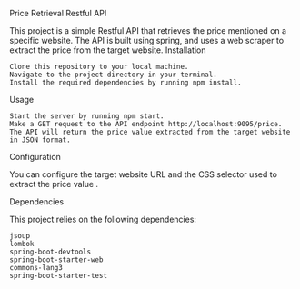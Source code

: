 Price Retrieval Restful API

This project is a simple Restful API that retrieves the price mentioned on a specific website. The API is built using spring, and uses a web scraper to extract the price from the target website.
Installation

    Clone this repository to your local machine.
    Navigate to the project directory in your terminal.
    Install the required dependencies by running npm install.

Usage

    Start the server by running npm start.
    Make a GET request to the API endpoint http://localhost:9095/price.
    The API will return the price value extracted from the target website in JSON format.

Configuration

You can configure the target website URL and the CSS selector used to extract the price value .

Dependencies

This project relies on the following dependencies:

    jsoup
    lombok
    spring-boot-devtools
    spring-boot-starter-web
    commons-lang3
    spring-boot-starter-test



